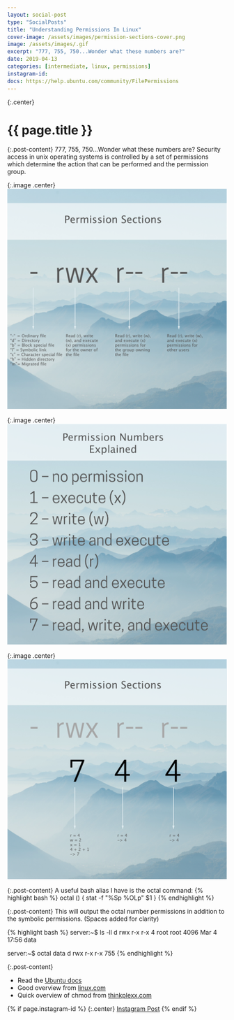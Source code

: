 ```yaml
---
layout: social-post
type: "SocialPosts"
title: "Understanding Permissions In Linux"
cover-image: /assets/images/permission-sections-cover.png
image: /assets/images/.gif
excerpt: "777, 755, 750...Wonder what these numbers are?"
date: 2019-04-13
categories: [intermediate, linux, permissions]
instagram-id: 
docs: https://help.ubuntu.com/community/FilePermissions
---
```

{:.center}
# {{ page.title }}

{:.post-content}
777, 755, 750...Wonder what these numbers are? Security access in unix operating 
systems is controlled by a set of permissions which determine the action that 
can be performed and the permission group. 

{:.image .center}
![sections](/assets/images/permission-sections-cover.png)

{:.image .center}
![numbers](/assets/images/permission-numbers-cover.png)

{:.image .center}
![numbers](/assets/images/permission-numbers-explained.png)

{:.post-content}
A useful bash alias I have is the octal command:
{% highlight bash %}
octal () {
    stat -f "%Sp %OLp" $1
}
{% endhighlight %}

{:.post-content}
This will output the octal number permissions in addition to the symbolic permissions.
(Spaces added for clarity)

{% highlight bash %}
server:~$ ls -ll
d rwx r-x r-x 4 root   root   4096 Mar  4 17:56 data

server:~$ octal data
d rwx r-x r-x 755
{% endhighlight %}

{:.post-content}
* Read the <a href="{{page.docs}}" target="_blank">Ubuntu docs</a>
* Good overview from <a href="https://www.linux.com/learn/understanding-linux-file-permissions" target="_blank">linux.com</a>
* Quick overview of chmod from <a href="http://www.thinkplexx.com/learn/article/unix/command/chmod-permissions-flags-explained-600-0600-700-777-100-etc" target="_blank">thinkplexx.com</a>

{% if page.instagram-id %}
{:.center}
<a class="insta-link" href="https://www.instagram.com/p/{{page.instagram-id}}" target="_blank">Instagram Post</a>
{% endif %}
